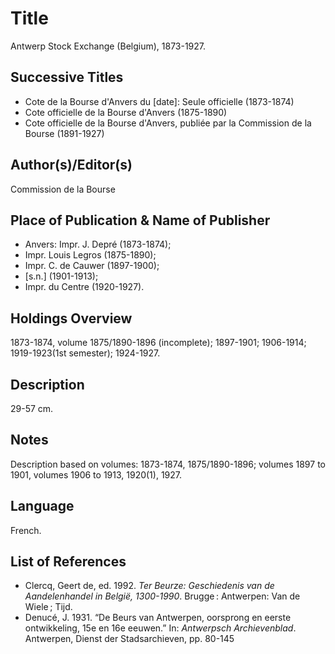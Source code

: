 # Title
Antwerp Stock Exchange (Belgium), 1873-1927.

## Successive Titles
* Cote de la Bourse d'Anvers du [date]: Seule officielle (1873-1874)
* Cote officielle de la Bourse d'Anvers (1875-1890)
* Cote officielle de la Bourse d'Anvers, publiée par la Commission de la Bourse (1891-1927)

## Author(s)/Editor(s)
Commission de la Bourse

## Place of Publication & Name of Publisher
* Anvers: Impr. J. Depré (1873-1874); 
* Impr. Louis Legros (1875-1890);
* Impr. C. de Cauwer (1897-1900);  
* [s.n.] (1901-1913);  
* Impr. du Centre (1920-1927).  

## Holdings Overview
1873-1874, volume 1875/1890-1896 (incomplete); 1897-1901; 1906-1914; 1919-1923(1st semester); 1924-1927.

## Description
29-57 cm.

## Notes
Description based on volumes: 1873-1874, 1875/1890-1896; volumes 1897 to 1901, volumes 1906 to 1913, 1920(1), 1927. 

## Language
French.

## List of References
* Clercq, Geert de, ed. 1992. *Ter Beurze: Geschiedenis van de Aandelenhandel in België, 1300-1990*. Brugge : Antwerpen: Van de Wiele ; Tijd.
* Denucé, J. 1931. “De Beurs van Antwerpen, oorsprong en eerste ontwikkeling, 15e en 16e eeuwen.” In: *Antwerpsch Archievenblad*. Antwerpen, Dienst der Stadsarchieven, pp. 80-145
